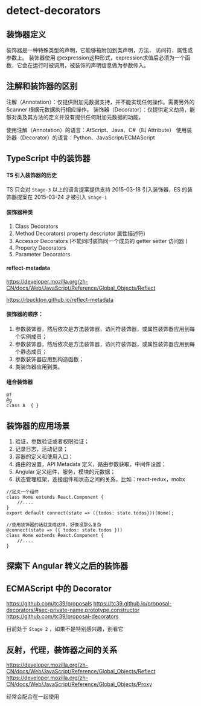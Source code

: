 # detect-decorators

## 装饰器定义

装饰器是一种特殊类型的声明，它能够被附加到类声明，方法， 访问符，属性或参数上。 
装饰器使用 @expression这种形式，expression求值后必须为一个函数，它会在运行时被调用，被装饰的声明信息做为参数传入。

## 注解和装饰器的区别
注解（Annotation）：仅提供附加元数据支持，并不能实现任何操作。需要另外的 Scanner 根据元数据执行相应操作。
装饰器（Decorator）：仅提供定义劫持，能够对类及其方法的定义并没有提供任何附加元数据的功能。

使用注解（Annotation）的语言：AtScript、Java、C#（叫 Attribute）
使用装饰器（Decorator）的语言：Python、JavaScript/ECMAScript

## TypeScript 中的装饰器

#### TS 引入装饰器的历史

TS 只会对 `Stage-3` 以上的语言提案提供支持
2015-03-18 引入装饰器，ES 的装饰器提案在 2015-03-24 才被引入 `Stage-1`

#### 装饰器种类

1. Class Decorators
1. Method Decorators( property descriptor 属性描述符)
1. Accessor Decorators (不能同时装饰同一个成员的 getter setter 访问器 )
1. Property Decorators
1. Parameter Decorators

#### reflect-metadata

https://developer.mozilla.org/zh-CN/docs/Web/JavaScript/Reference/Global_Objects/Reflect

https://rbuckton.github.io/reflect-metadata

#### 装饰器的顺序：
1. 参数装饰器，然后依次是方法装饰器，访问符装饰器，或属性装饰器应用到每个实例成员；
1. 参数装饰器，然后依次是方法装饰器，访问符装饰器，或属性装饰器应用到每个静态成员；
1. 参数装饰器应用到构造函数；
1. 类装饰器应用到类。

#### 组合装饰器
```
@f
@g
class A  { }
```

## 装饰器的应用场景
1. 验证，参数验证或者权限验证；
1. 记录日志，活动记录；
1. 容器的定义和使用入口；
1. 路由的设置，API Metadata 定义，路由参数获取，中间件设置；
1. Angular 定义组件，服务，模块的元数据；
1. 状态管理框架，连接组件和状态之间的关系，比如：react-redux，mobx

```
//定义一个组件
class Home extends React.Component {
    //....
}
export default connect(state => ({todos: state.todos}))(Home);

//使用装饰器的话就变成这样，好像没那么复杂
@connect(state => ({ todos: state.todos }))
class Home extends React.Component {
    //....
}
```

## 探索下 Angular 转义之后的装饰器

## ECMAScript 中的 Decorator
https://github.com/tc39/proposals
https://tc39.github.io/proposal-decorators/#sec-private-name.prototype.constructor
https://github.com/tc39/proposal-decorators

目前处于  `Stage 2` ，如果不是特别感兴趣，别看它

## 反射，代理，装饰器之间的关系

https://developer.mozilla.org/zh-CN/docs/Web/JavaScript/Reference/Global_Objects/Reflect
https://developer.mozilla.org/zh-CN/docs/Web/JavaScript/Reference/Global_Objects/Proxy

经常会配合在一起使用
